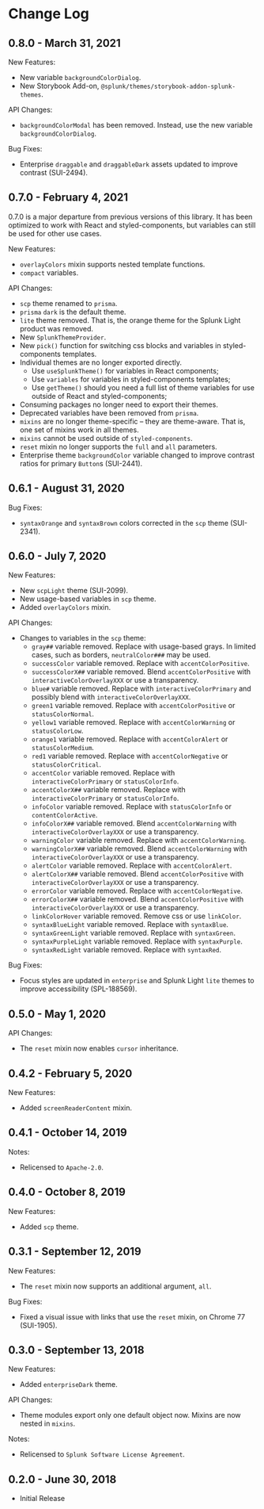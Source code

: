 Change Log
============

0.8.0 - March 31, 2021
----------
New Features:
* New variable `backgroundColorDialog`.
* New Storybook Add-on, `@splunk/themes/storybook-addon-splunk-themes`.

API Changes:
* `backgroundColorModal` has been removed. Instead, use the new variable `backgroundColorDialog`.

Bug Fixes:
* Enterprise `draggable` and `draggableDark` assets updated to improve contrast (SUI-2494).

0.7.0 - February 4, 2021
----------

0.7.0 is a major departure from previous versions of this library. It has been optimized to work with React and styled-components,
but variables can still be used for other use cases.

New Features:
* `overlayColors` mixin supports nested template functions.
* `compact` variables.

API Changes:
* `scp` theme renamed to `prisma`.
* `prisma` `dark` is the default theme.
* `lite` theme removed. That is, the orange theme for the Splunk Light product was removed.
* New `SplunkThemeProvider`.
* New `pick()` function for switching css blocks and variables in styled-components templates.
* Individual themes are no longer exported directly. 
    * Use `useSplunkTheme()` for variables in React components;
    * Use `variables` for variables in styled-components templates;
    * Use `getTheme()` should you need a full list of theme variables for use outside of React and styled-components;
* Consuming packages no longer need to export their themes.
* Deprecated variables have been removed from `prisma`.
* `mixins` are no longer theme-specific – they are theme-aware. That is, one set of mixins work in all themes.
* `mixins` cannot be used outside of `styled-components`.
* `reset` mixin no longer supports the `full` and `all` parameters.
* Enterprise theme `backgroundColor` variable changed to improve contrast ratios for primary `Button`s (SUI-2441).

0.6.1 - August 31, 2020
----------
Bug Fixes:
* `syntaxOrange` and `syntaxBrown` colors corrected in the `scp` theme (SUI-2341).

0.6.0 - July 7, 2020
----------
New Features:
* New `scpLight` theme (SUI-2099).
* New usage-based variables in `scp` theme.
* Added `overlayColors` mixin.

API Changes:
* Changes to variables in the `scp` theme:
  * `gray##` variable removed. Replace with usage-based grays. In limited cases, such as borders, `neutralColor###` may be used.
  * `successColor` variable removed. Replace with `accentColorPositive`.
  * `successColorX##` variable removed. Blend `accentColorPositive` with `interactiveColorOverlayXXX` or use a transparency.
  * `blue#` variable removed. Replace with `interactiveColorPrimary` and possibly blend with `interactiveColorOverlayXXX`.
  * `green1` variable removed. Replace with `accentColorPositive` or `statusColorNormal`.
  * `yellow1` variable removed. Replace with `accentColorWarning` or `statusColorLow`.
  * `orange1` variable removed. Replace with `accentColorAlert` or `statusColorMedium`.
  * `red1` variable removed. Replace with `accentColorNegative` or `statusColorCritical`.
  * `accentColor` variable removed. Replace with `interactiveColorPrimary` or `statusColorInfo`.
  * `accentColorX##` variable removed. Replace with `interactiveColorPrimary` or `statusColorInfo`.
  * `infoColor` variable removed. Replace with `statusColorInfo` or `contentColorActive`.
  * `infoColorX##` variable removed. Blend `accentColorWarning` with `interactiveColorOverlayXXX` or use a transparency.
  * `warningColor` variable removed. Replace with `accentColorWarning`.
  * `warningColorX##` variable removed. Blend `accentColorWarning` with `interactiveColorOverlayXXX` or use a transparency.
  * `alertColor` variable removed. Replace with `accentColorAlert`.
  * `alertColorX##` variable removed. Blend `accentColorPositive` with `interactiveColorOverlayXXX` or use a transparency.
  * `errorColor` variable removed. Replace with `accentColorNegative`.
  * `errorColorX##` variable removed. Blend `accentColorPositive` with `interactiveColorOverlayXXX` or use a transparency.
  * `linkColorHover` variable removed. Remove css or use `linkColor`.
  * `syntaxBlueLight` variable removed. Replace with `syntaxBlue`.
  * `syntaxGreenLight` variable removed. Replace with `syntaxGreen`.
  * `syntaxPurpleLight` variable removed. Replace with `syntaxPurple`.
  * `syntaxRedLight` variable removed. Replace with `syntaxRed`.

Bug Fixes:
* Focus styles are updated in `enterprise` and Splunk Light `lite` themes to improve accessibility (SPL-188569).

0.5.0 - May 1, 2020
----------
API Changes:
* The `reset` mixin now enables `cursor` inheritance.

0.4.2 - February 5, 2020
----------
New Features:
* Added `screenReaderContent` mixin.

0.4.1 - October 14, 2019
----------
Notes:
* Relicensed to `Apache-2.0`.

0.4.0 - October 8, 2019
----------
New Features:
* Added `scp` theme.

0.3.1 - September 12, 2019
----------
New Features:
* The `reset` mixin now supports an additional argument, `all`.

Bug Fixes:
* Fixed a visual issue with links that use the `reset` mixin, on Chrome 77 (SUI-1905).

0.3.0 - September 13, 2018
----------
New Features:
* Added `enterpriseDark` theme.

API Changes:
* Theme modules export only one default object now. Mixins are now nested in `mixins`.

Notes:
* Relicensed to `Splunk Software License Agreement`.

0.2.0 - June 30, 2018
----------
* Initial Release
